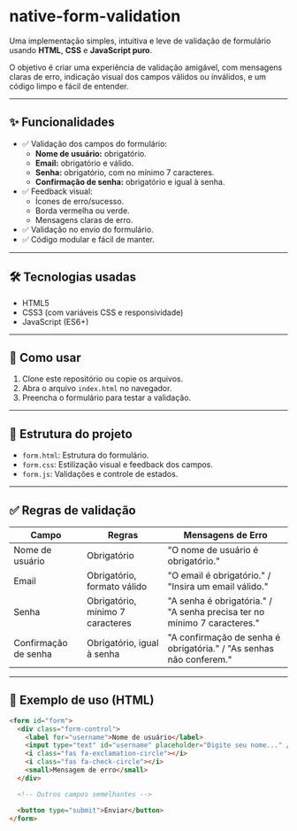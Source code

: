 # native-form-validation

Uma implementação simples, intuitiva e leve de validação de formulário usando **HTML**, **CSS** e **JavaScript puro**.

O objetivo é criar uma experiência de validação amigável, com mensagens claras de erro, indicação visual dos campos válidos ou inválidos, e um código limpo e fácil de entender.

---

## ✨ Funcionalidades

- ✅ Validação dos campos do formulário:
  - **Nome de usuário:** obrigatório.
  - **Email:** obrigatório e válido.
  - **Senha:** obrigatório, com no mínimo 7 caracteres.
  - **Confirmação de senha:** obrigatório e igual à senha.
- ✅ Feedback visual:
  - Ícones de erro/sucesso.
  - Borda vermelha ou verde.
  - Mensagens claras de erro.
- ✅ Validação no envio do formulário.
- ✅ Código modular e fácil de manter.

---

## 🛠 Tecnologias usadas

- HTML5  
- CSS3 (com variáveis CSS e responsividade)  
- JavaScript (ES6+)

---

## 🚀 Como usar

1. Clone este repositório ou copie os arquivos.
2. Abra o arquivo `index.html` no navegador.
3. Preencha o formulário para testar a validação.

---

## 📁 Estrutura do projeto






- `form.html`: Estrutura do formulário.
- `form.css`: Estilização visual e feedback dos campos.
- `form.js`: Validações e controle de estados.

---

## ✅ Regras de validação

| Campo                | Regras                                 | Mensagens de Erro                                  |
|---------------------|----------------------------------------|---------------------------------------------------|
| Nome de usuário      | Obrigatório                            | "O nome de usuário é obrigatório."                |
| Email                | Obrigatório, formato válido            | "O email é obrigatório." / "Insira um email válido." |
| Senha                | Obrigatório, mínimo 7 caracteres       | "A senha é obrigatória." / "A senha precisa ter no mínimo 7 caracteres." |
| Confirmação de senha | Obrigatório, igual à senha             | "A confirmação de senha é obrigatória." / "As senhas não conferem." |

---

## 🧪 Exemplo de uso (HTML)

```html
<form id="form">
  <div class="form-control">
    <label for="username">Nome de usuário</label>
    <input type="text" id="username" placeholder="Digite seu nome..." />
    <i class="fas fa-exclamation-circle"></i>
    <i class="fas fa-check-circle"></i>
    <small>Mensagem de erro</small>
  </div>

  <!-- Outros campos semelhantes -->

  <button type="submit">Enviar</button>
</form>
